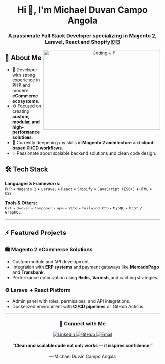 <h1 align="center">Hi 👋, I'm Michael Duvan Campo Angola</h1>
<h3 align="center">
  A passionate Full Stack Developer specializing in Magento 2, Laravel, React and Shopify 🇨🇴
</h3>

<p align="center">
  <a target="_blank">
    <img align="right" height="260" width="380" alt="Coding GIF" src="https://media.giphy.com/media/SWoSkN6DxTszqIKEqv/giphy.gif">
  </a>
</p>

## 🚀 About Me

- 🧠 Developer with strong experience in **PHP** and modern **eCommerce ecosystems**.  
- ⚙️ Focused on creating **custom, modular, and high-performance solutions**.  
- 🌱 Currently deepening my skills in **Magento 2 architecture** and **cloud-based CI/CD workflows**.  
- 💡 Passionate about scalable backend solutions and clean code design.  

## 🛠️ Tech Stack

**Languages & Frameworks:**  
`PHP` • `Magento 2` • `Laravel` • `React` • `Shopify` • `JavaScript (ES6+)` • `HTML` • `CSS`  

**Tools & Others:**  
`Git` • `Docker` • `Composer` • `npm` • `Vite` • `Tailwind CSS` • `MySQL` • `REST / GraphQL`  

---

## ⚡ Featured Projects

### 🛍️ Magento 2 eCommerce Solutions
- Custom module and API development.  
- Integration with **ERP systems** and payment gateways like **MercadoPago** and **Transbank**.  
- Performance optimization using **Redis**, **Varnish**, and caching strategies.  

### ⚙️ Laravel + React Platform
- Admin panel with roles, permissions, and API integrations.  
- Dockerized environment with **CI/CD pipelines** on GitHub Actions.  

---

<h3 align="center">🤝 Connect with Me</h3>

<p align="center">
  <a href="https://www.linkedin.com/in/michael-duvan-campo-angola/" target="_blank">
    <img src="https://img.icons8.com/doodle/40/000000/linkedin--v2.png" alt="LinkedIn"/>
  </a>
  <a href="https://github.com/michaelduvan" target="_blank">
    <img src="https://img.icons8.com/doodle/40/000000/github--v1.png" alt="GitHub"/>
  </a>
  <a href="mailto:mduvan.campo@gmail.com" target="_blank">
    <img src="https://img.icons8.com/doodle/40/000000/gmail--v2.png" alt="Email"/>
  </a>
</p>



<h4 align="center">
“Clean and scalable code not only works — it inspires confidence.”  
</h4>

<p align="center">— Michael Duvan Campo Angola</p>

